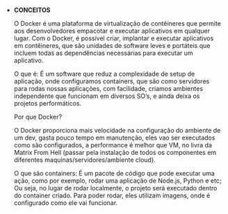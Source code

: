 - **CONCEITOS**
    
    O Docker é uma plataforma de virtualização de contêineres que permite aos desenvolvedores empacotar e executar aplicativos em qualquer lugar. Com o Docker, é possível criar, implantar e executar aplicativos em contêineres, que são unidades de software leves e portáteis que incluem todas as dependências necessárias para executar um aplicativo.
    
    O que é:
    É um software que reduz a complexidade de setup de aplicação, onde configuramos containers, que são como servidores para rodas nossas aplicações, com facilidade, criamos ambientes independente que funcionam em diversos SO’s, e ainda deixa os projetos performáticos.
    
    Por que Docker?
    
    O Docker proporciona mais velocidade na configuração do ambiente de um dev, gasta pouco tempo em manutenção, eles vao ser executados como são configurados, a performance é melhor que VM, no livra da Matrix From Hell (passar pela instalação de todos os componentes em diferentes maquinas/servidores/ambiente cloud). 
    
    O que são containers:
    É um pacote de código que pode executar uma ação, como por exemplo, rodar uma aplicação de Node.js, Python e etc;
    Ou seja, no lugar de rodar localmente, o projeto será executado dentro do container criado. 
    Para poder rodar, eles utilizam imagens, onde é configurado como ele vai funcionar.